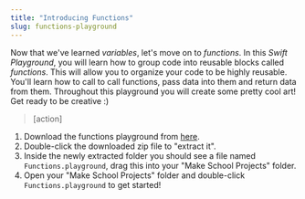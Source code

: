 ```yaml
---
title: "Introducing Functions"
slug: functions-playground
---
```


Now that we've learned _variables_, let's move on to _functions_. In this _Swift Playground_, you will learn how to group code into reusable blocks called _functions_. This will allow you to organize your code to be highly reusable. You'll learn how to call to call functions, pass data into them and return data from them. Throughout this playground you will create some pretty cool art! Get ready to be creative :)

> [action]
>
1. Download the functions playground from [here](https://github.com/MakeSchool-Tutorials/Intro-Functions-Swift-Playground/archive/master.zip).
1. Double-click the downloaded zip file to "extract it".
1. Inside the newly extracted folder you should see a file named `Functions.playground`, drag this into your "Make School Projects" folder.
1. Open your "Make School Projects" folder and double-click `Functions.playground` to get started!
